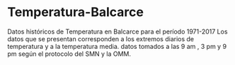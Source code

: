 # Temperatura-Balcarce
Datos históricos de Temperatura en Balcarce para el período 1971-2017 
Los datos que se presentan corresponden a los extremos diarios de temperatura y a la temperatura media. datos tomados a las 9 am , 3 pm y 9 pm según el protocolo del SMN y la OMM. 
